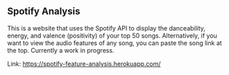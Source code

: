 ## Spotify Analysis

This is a website that uses the Spotify API to display the danceability, energy, and valence (positivity) of your top 50 songs. Alternatively, if you want to view the audio features of any song, you can paste the song link at the top. Currently a work in progress.

Link: https://spotify-feature-analysis.herokuapp.com/

